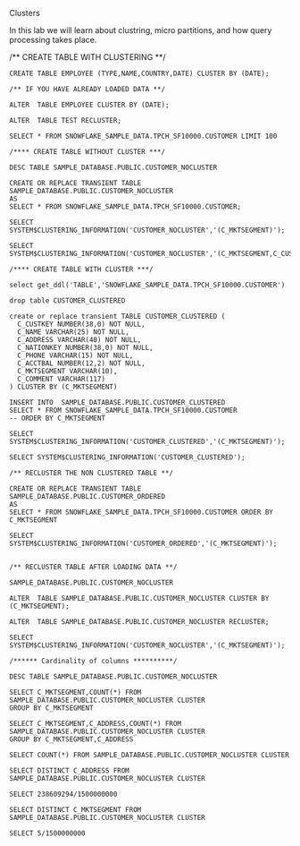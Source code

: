 Clusters  

In this lab we will learn about clustring, micro partitions, and how query processing takes place.
  
  /** CREATE TABLE WITH CLUSTERING **/

    CREATE TABLE EMPLOYEE (TYPE,NAME,COUNTRY,DATE) CLUSTER BY (DATE);

    /** IF YOU HAVE ALREADY LOADED DATA **/

    ALTER  TABLE EMPLOYEE CLUSTER BY (DATE);

    ALTER  TABLE TEST RECLUSTER;

    SELECT * FROM SNOWFLAKE_SAMPLE_DATA.TPCH_SF10000.CUSTOMER LIMIT 100

    /**** CREATE TABLE WITHOUT CLUSTER ***/

    DESC TABLE SAMPLE_DATABASE.PUBLIC.CUSTOMER_NOCLUSTER

    CREATE OR REPLACE TRANSIENT TABLE SAMPLE_DATABASE.PUBLIC.CUSTOMER_NOCLUSTER
    AS
    SELECT * FROM SNOWFLAKE_SAMPLE_DATA.TPCH_SF10000.CUSTOMER;

    SELECT SYSTEM$CLUSTERING_INFORMATION('CUSTOMER_NOCLUSTER','(C_MKTSEGMENT)');

    SELECT SYSTEM$CLUSTERING_INFORMATION('CUSTOMER_NOCLUSTER','(C_MKTSEGMENT,C_CUSTKEY)');

    /**** CREATE TABLE WITH CLUSTER ***/

    select get_ddl('TABLE','SNOWFLAKE_SAMPLE_DATA.TPCH_SF10000.CUSTOMER')

    drop table CUSTOMER_CLUSTERED

    create or replace transient TABLE CUSTOMER_CLUSTERED (
      C_CUSTKEY NUMBER(38,0) NOT NULL,
      C_NAME VARCHAR(25) NOT NULL,
      C_ADDRESS VARCHAR(40) NOT NULL,
      C_NATIONKEY NUMBER(38,0) NOT NULL,
      C_PHONE VARCHAR(15) NOT NULL,
      C_ACCTBAL NUMBER(12,2) NOT NULL,
      C_MKTSEGMENT VARCHAR(10),
      C_COMMENT VARCHAR(117)
    ) CLUSTER BY (C_MKTSEGMENT)

    INSERT INTO  SAMPLE_DATABASE.PUBLIC.CUSTOMER_CLUSTERED
    SELECT * FROM SNOWFLAKE_SAMPLE_DATA.TPCH_SF10000.CUSTOMER
    -- ORDER BY C_MKTSEGMENT

    SELECT SYSTEM$CLUSTERING_INFORMATION('CUSTOMER_CLUSTERED','(C_MKTSEGMENT)');

    SELECT SYSTEM$CLUSTERING_INFORMATION('CUSTOMER_CLUSTERED');

    /** RECLUSTER THE NON CLUSTERED TABLE **/

    CREATE OR REPLACE TRANSIENT TABLE SAMPLE_DATABASE.PUBLIC.CUSTOMER_ORDERED
    AS
    SELECT * FROM SNOWFLAKE_SAMPLE_DATA.TPCH_SF10000.CUSTOMER ORDER BY C_MKTSEGMENT

    SELECT SYSTEM$CLUSTERING_INFORMATION('CUSTOMER_ORDERED','(C_MKTSEGMENT)');


    /** RECLUSTER TABLE AFTER LOADING DATA **/

    SAMPLE_DATABASE.PUBLIC.CUSTOMER_NOCLUSTER

    ALTER  TABLE SAMPLE_DATABASE.PUBLIC.CUSTOMER_NOCLUSTER CLUSTER BY (C_MKTSEGMENT);

    ALTER  TABLE SAMPLE_DATABASE.PUBLIC.CUSTOMER_NOCLUSTER RECLUSTER;

    SELECT SYSTEM$CLUSTERING_INFORMATION('CUSTOMER_NOCLUSTER','(C_MKTSEGMENT)');

    /****** Cardinality of columns **********/

    DESC TABLE SAMPLE_DATABASE.PUBLIC.CUSTOMER_NOCLUSTER

    SELECT C_MKTSEGMENT,COUNT(*) FROM SAMPLE_DATABASE.PUBLIC.CUSTOMER_NOCLUSTER CLUSTER
    GROUP BY C_MKTSEGMENT

    SELECT C_MKTSEGMENT,C_ADDRESS,COUNT(*) FROM SAMPLE_DATABASE.PUBLIC.CUSTOMER_NOCLUSTER CLUSTER
    GROUP BY C_MKTSEGMENT,C_ADDRESS

    SELECT COUNT(*) FROM SAMPLE_DATABASE.PUBLIC.CUSTOMER_NOCLUSTER CLUSTER

    SELECT DISTINCT C_ADDRESS FROM SAMPLE_DATABASE.PUBLIC.CUSTOMER_NOCLUSTER CLUSTER 

    SELECT 238609294/1500000000

    SELECT DISTINCT C_MKTSEGMENT FROM SAMPLE_DATABASE.PUBLIC.CUSTOMER_NOCLUSTER CLUSTER

    SELECT 5/1500000000
